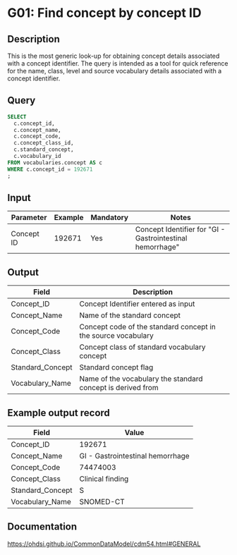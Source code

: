 <!---
Group:general
Name:G01 Find concept by concept ID
Author: Alberto Labarga
CDM Version: 5.4
-->

# G01: Find concept by concept ID

## Description
This is the most generic look-up for obtaining concept details associated with a concept identifier. The query is intended as a tool for quick reference for the name, class, level and source vocabulary details associated with a concept identifier.

## Query
```sql
SELECT
  c.concept_id,
  c.concept_name,
  c.concept_code,
  c.concept_class_id,
  c.standard_concept,
  c.vocabulary_id
FROM vocabularies.concept AS c
WHERE c.concept_id = 192671
;
```

## Input

| Parameter  | Example | Mandatory | Notes                                                     |
| ---------- | ------- | --------- | --------------------------------------------------------- |
| Concept ID | 192671  | Yes       | Concept Identifier for "GI - Gastrointestinal hemorrhage" |

## Output

| Field            | Description                                                   |
| ---------------- | ------------------------------------------------------------- |
| Concept_ID       | Concept Identifier entered as input                           |
| Concept_Name     | Name of the standard concept                                  |
| Concept_Code     | Concept code of the standard concept in the source vocabulary |
| Concept_Class    | Concept class of standard vocabulary concept                  |
| Standard_Concept | Standard concept flag                                         |
| Vocabulary_Name  | Name of the vocabulary the standard concept is derived from   |

## Example output record

| Field            | Value                            |
| ---------------- | -------------------------------- |
| Concept_ID       | 192671                           |
| Concept_Name     | GI - Gastrointestinal hemorrhage |
| Concept_Code     | 74474003                         |
| Concept_Class    | Clinical finding                 |
| Standard_Concept | S                                |
| Vocabulary_Name  | SNOMED-CT                        |

## Documentation
https://ohdsi.github.io/CommonDataModel/cdm54.html#GENERAL
